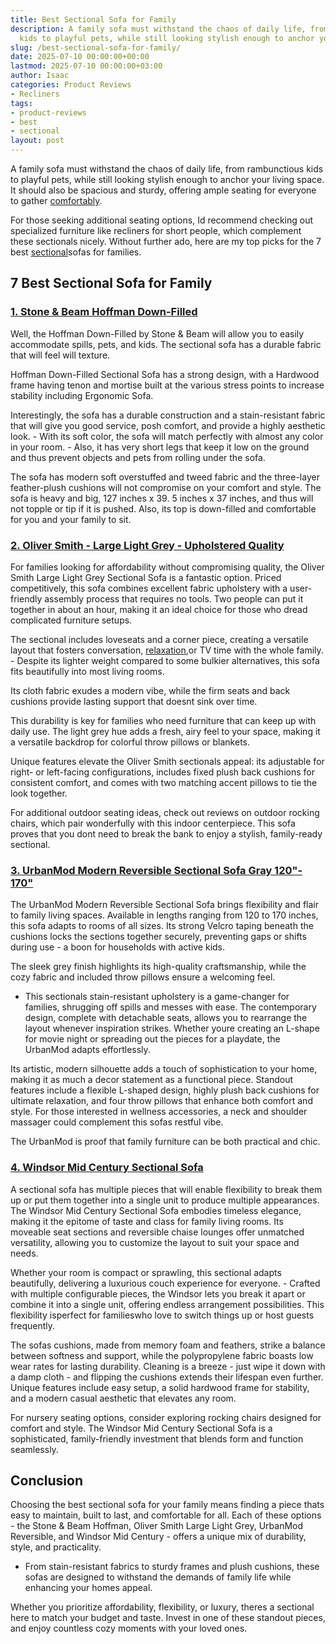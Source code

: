 ```yaml
---
title: Best Sectional Sofa for Family
description: A family sofa must withstand the chaos of daily life, from rambunctious
  kids to playful pets, while still looking stylish enough to anchor your living space.
slug: /best-sectional-sofa-for-family/
date: 2025-07-10 00:00:00+00:00
lastmod: 2025-07-10 00:00:00+03:00
author: Isaac
categories: Product Reviews
- Recliners
tags:
- product-reviews
- best
- sectional
layout: post
---
```

A family sofa must withstand the chaos of daily life, from rambunctious kids to playful pets, while still looking stylish enough to anchor your living space. It should also be spacious and sturdy, offering ample seating for everyone to gather [comfortably](https://pestpolicy.com/[best](https://pestpolicy.com/best-chipmunk-repellents/)-recliners-for-short-people/).

For those seeking additional seating options, Id recommend checking out specialized furniture like recliners for short people, which complement these sectionals nicely. Without further ado, here are my top picks for the 7 best [sectional](https://pestpolicy.com/best-leather-sectional-sofa/)sofas for families.

##  7 Best Sectional Sofa for Family

###  [1. Stone & Beam Hoffman Down-Filled](https://www.amazon.com/dp/B071FMSYNH/?tag=p-policy-20)

Well, the Hoffman Down-Filled by Stone & Beam will allow you to easily accommodate spills, pets, and kids. The sectional sofa has a durable fabric that will feel will texture.

Hoffman Down-Filled Sectional Sofa has a strong design, with a Hardwood frame having tenon and mortise built at the various stress points to increase stability including Ergonomic Sofa.

Interestingly, the sofa has a durable construction and a stain-resistant fabric that will give you good service, posh comfort, and provide a highly aesthetic look. - With its soft color, the sofa will match perfectly with almost any color in your room. - Also, it has very short legs that keep it low on the ground and thus prevent objects and pets from rolling under the sofa.

The sofa has modern soft overstuffed and tweed fabric and the three-layer feather-plush cushions will not compromise on your comfort and style. The sofa is heavy and big, 127 inches x 39. 5 inches x 37 inches, and thus will not topple or tip if it is pushed. Also, its top is down-filled and comfortable for you and your family to sit.

###  [2. Oliver Smith - Large Light Grey - Upholstered Quality](https://www.amazon.com/dp/B01N3D4UHS/?tag=p-policy-20)

For families looking for affordability without compromising quality, the Oliver Smith Large Light Grey Sectional Sofa is a fantastic option. Priced competitively, this sofa combines excellent fabric upholstery with a user-friendly assembly process that requires no tools. Two people can put it together in about an hour, making it an ideal choice for those who dread complicated furniture setups.

The sectional includes loveseats and a corner piece, creating a versatile layout that fosters conversation, [relaxation](https://pestpolicy.com/best-reclining-sectional-sofas/),or TV time with the whole family. - Despite its lighter weight compared to some bulkier alternatives, this sofa fits beautifully into most living rooms.

Its cloth fabric exudes a modern vibe, while the firm seats and back cushions provide lasting support that doesnt sink over time.

This durability is key for families who need furniture that can keep up with daily use. The light grey hue adds a fresh, airy feel to your space, making it a versatile backdrop for colorful throw pillows or blankets.

Unique features elevate the Oliver Smith sectionals appeal: its adjustable for right- or left-facing configurations, includes fixed plush back cushions for consistent comfort, and comes with two matching accent pillows to tie the look together.

For additional outdoor seating ideas, check out reviews on outdoor rocking chairs, which pair wonderfully with this indoor centerpiece. This sofa proves that you dont need to break the bank to enjoy a stylish, family-ready sectional.

###  [3. UrbanMod Modern Reversible Sectional Sofa Gray 120"- 170"](https://www.amazon.com/dp/B073JR1PZQ/?tag=p-policy-20)

The UrbanMod Modern Reversible Sectional Sofa brings flexibility and flair to family living spaces. Available in lengths ranging from 120 to 170 inches, this sofa adapts to rooms of all sizes. Its strong Velcro taping beneath the cushions locks the sections together securely, preventing gaps or shifts during use - a boon for households with active kids.

The sleek grey finish highlights its high-quality craftsmanship, while the cozy fabric and included throw pillows ensure a welcoming feel.

- This sectionals stain-resistant upholstery is a game-changer for families, shrugging off spills and messes with ease. The contemporary design, complete with detachable seats, allows you to rearrange the layout whenever inspiration strikes. Whether youre creating an L-shape for movie night or spreading out the pieces for a playdate, the UrbanMod adapts effortlessly.

Its artistic, modern silhouette adds a touch of sophistication to your home, making it as much a decor statement as a functional piece. Standout features include a flexible L-shaped design, highly plush back cushions for ultimate relaxation, and four throw pillows that enhance both comfort and style. For those interested in wellness accessories, a neck and shoulder massager could complement this sofas restful vibe.

The UrbanMod is proof that family furniture can be both practical and chic.

###  [4. Windsor Mid Century Sectional Sofa](https://www.amazon.com/dp/B075MPXNWR/?tag=p-policy-20)

A sectional sofa has multiple pieces that will enable flexibility to break them up or put them together into a single unit to produce multiple appearances. The Windsor Mid Century Sectional Sofa embodies timeless elegance, making it the epitome of taste and class for family living rooms. Its moveable seat sections and reversible chaise lounges offer unmatched versatility, allowing you to customize the layout to suit your space and needs.

Whether your room is compact or sprawling, this sectional adapts beautifully, delivering a luxurious couch experience for everyone. - Crafted with multiple configurable pieces, the Windsor lets you break it apart or combine it into a single unit, offering endless arrangement possibilities. This flexibility isperfect for familieswho love to switch things up or host guests frequently.

The sofas cushions, made from memory foam and feathers, strike a balance between softness and support, while the polypropylene fabric boasts low wear rates for lasting durability. Cleaning is a breeze - just wipe it down with a damp cloth - and flipping the cushions extends their lifespan even further. Unique features include easy setup, a solid hardwood frame for stability, and a modern casual aesthetic that elevates any room.

For nursery seating options, consider exploring rocking chairs designed for comfort and style. The Windsor Mid Century Sectional Sofa is a sophisticated, family-friendly investment that blends form and function seamlessly.

##  Conclusion

Choosing the best sectional sofa for your family means finding a piece thats easy to maintain, built to last, and comfortable for all. Each of these options - the Stone & Beam Hoffman, Oliver Smith Large Light Grey, UrbanMod Reversible, and Windsor Mid Century - offers a unique mix of durability, style, and practicality.

- From stain-resistant fabrics to sturdy frames and plush cushions, these sofas are designed to withstand the demands of family life while enhancing your homes appeal.

Whether you prioritize affordability, flexibility, or luxury, theres a sectional here to match your budget and taste. Invest in one of these standout pieces, and enjoy countless cozy moments with your loved ones.